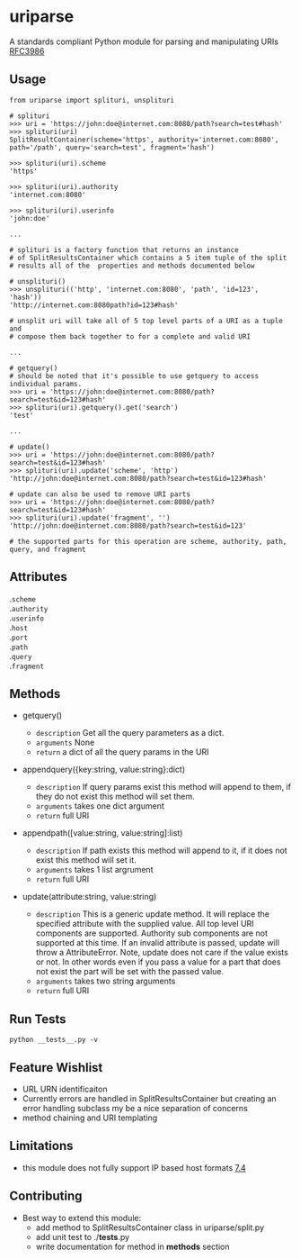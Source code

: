 # uriparse

A standards compliant Python module for parsing and manipulating URIs [RFC3986](https://tools.ietf.org/html/rfc3986)

## Usage
```
from uriparse import splituri, unsplituri

# splituri
>>> uri = 'https://john:doe@internet.com:8080/path?search=test#hash'
>>> splituri(uri)
SplitResultContainer(scheme='https', authority='internet.com:8080', path='/path', query='search=test', fragment='hash')

>>> splituri(uri).scheme
'https'

>>> splituri(uri).authority
'internet.com:8080'

>>> splituri(uri).userinfo
'john:doe'

...

# splituri is a factory function that returns an instance
# of SplitResultsContainer which contains a 5 item tuple of the split
# results all of the  properties and methods documented below

# unsplituri()
>>> unsplituri(('http', 'internet.com:8080', 'path', 'id=123', 'hash'))
'http://internet.com:8080path?id=123#hash'

# unsplit uri will take all of 5 top level parts of a URI as a tuple and
# compose them back together to for a complete and valid URI

...

# getquery()
# should be noted that it's possible to use getquery to access individual params.
>>> uri = 'https://john:doe@internet.com:8080/path?search=test&id=123#hash'
>>> splituri(uri).getquery().get('search')
'test'

...

# update()
>>> uri = 'https://john:doe@internet.com:8080/path?search=test&id=123#hash'
>>> splituri(uri).update('scheme', 'http')
'http://john:doe@internet.com:8080/path?search=test&id=123#hash'

# update can also be used to remove URI parts
>>> uri = 'https://john:doe@internet.com:8080/path?search=test&id=123#hash'
>>> splituri(uri).update('fragment', '')
'http://john:doe@internet.com:8080/path?search=test&id=123'

# the supported parts for this operation are scheme, authority, path, query, and fragment

```

## Attributes
.`scheme`\
.`authority`\
.`userinfo`\
.`host`\
.`port`\
.`path`\
.`query`\
.`fragment`

## Methods
- getquery()
    * `description` Get all the query parameters as a dict.
    * `arguments` None
    * `return` a dict of all the query params in the URI

- appendquery({key:string, value:string}:dict)
    * `description` If query params exist this method will append to them, if they do not exist this method will set them.
    * `arguments` takes one dict argument
    * `return` full URI

- appendpath([value:string, value:string]:list)
    * `description` If path exists this method will append to it, if it does not exist this method will set it.
    * `arguments` takes 1 list argrument
    * `return` full URI

- update(attribute:string, value:string)
    * `description` This is a generic update method. It will replace the specified attribute with the supplied value. All top level URI components are supported. Authority sub components are not supported at this time. If an invalid attribute is passed, update will throw a AttributeError. Note, update does not care if the value exists or not. In other words even if you pass a value for a part that does not exist the part will be set with the passed value.
    * `arguments` takes two string arguments
    * `return` full URI

## Run Tests

`python __tests__.py -v`

## Feature Wishlist
- URL URN identificaiton
- Currently errors are handled in SplitResultsContainer but creating an error handling subclass my be a nice separation of concerns
- method chaining and URI templating

## Limitations
- this module does not fully support IP based host formats [7.4](https://tools.ietf.org/html/rfc3986#section-7.4)

## Contributing
- Best way to extend this module:
    - add method to SplitResultsContainer class in uriparse/split.py
    - add unit test to ./__tests__.py
    - write documentation for method in __methods__ section

